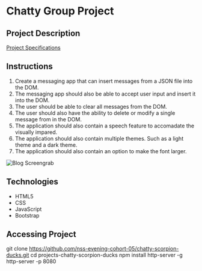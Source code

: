 # Chatty Group Project

## Project Description
[Project Specifications](https://github.com/nss-evening-cohort-05/chatty-scorpion-ducks/blob/master/instructions.md)

## Instructions
1. Create a messaging app that can insert messages from a JSON file into the DOM.
2. The messaging app should also be able to accept user input and insert it into the DOM.
3. The user should be able to clear all messages from the DOM.
4. The user should also have the ability to delete or modify a single message from in the DOM.
5. The application should also contain a speech feature to accomadate the visually impared.
6. The application should also contain multiple themes.  Such as a light theme and a dark theme.
7. The application should also contain an option to make the font larger.

![Blog Screengrab](https://raw.githubusercontent.com/nss-evening-cohort-05/chatty-scorpion-ducks/master/ScreenGrab.PNG)

## Technologies

- HTML5
- CSS
- JavaScript
- Bootstrap

## Accessing Project
git clone https://github.com/nss-evening-cohort-05/chatty-scorpion-ducks.git
cd projects-chatty-scorpion-ducks
npm install http-server -g
http-server -p 8080